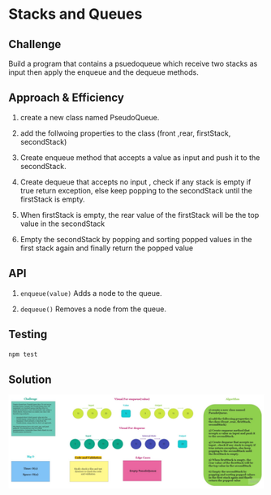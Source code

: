 # Stacks and Queues


## Challenge

Build a program that contains a psuedoqueue which receive two stacks as input then apply the enqueue and the dequeue methods.

## Approach & Efficiency
1) create a new class named PseudoQueue.



2) add the follwoing properties to the class (front ,rear, firstStack, secondStack)



3) Create enqueue method that accepts a value as input and push it to the secondStack.



4) Create dequeue that accepts no input , check if any stack is empty if true return exception, else keep popping to the secondStack until the firstStack is empty.



5) When firstStack is empty, the rear value of the firstStack will be the top value in the secondStack



6) Empty the secondStack by popping and sorting popped values in the first stack again and finally return the popped value









## API

1) `enqueue(value)` Adds a node to the queue.

2) `dequeue()` Removes a node from the queue.



## Testing

`npm test`



## Solution

![](./img/board.jpg)


